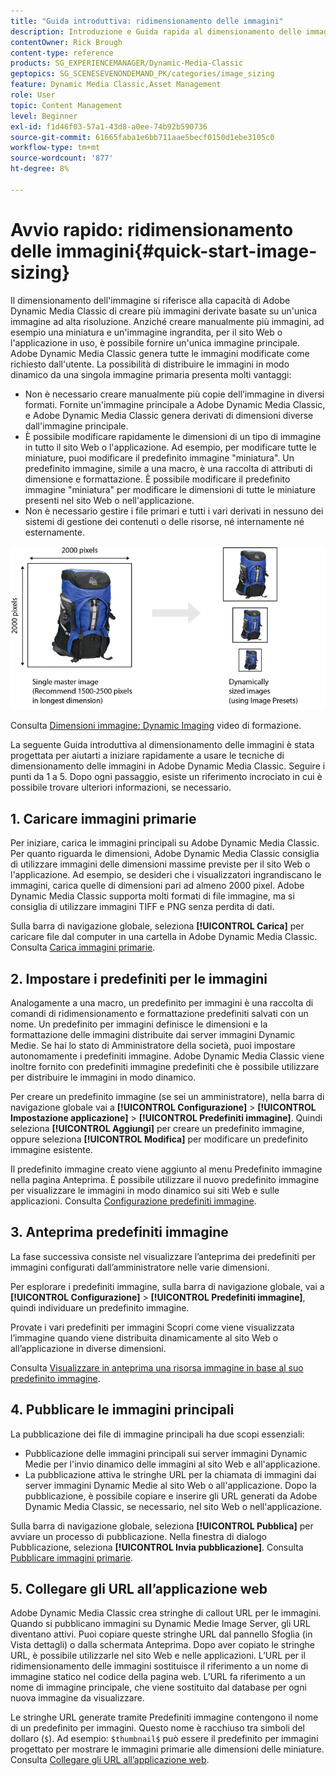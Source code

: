 ```yaml
---
title: "Guida introduttiva: ridimensionamento delle immagini"
description: Introduzione e Guida rapida al dimensionamento delle immagini per aiutarti a iniziare rapidamente a utilizzare le tecniche di dimensionamento delle immagini in Adobe Dynamic Media Classic.
contentOwner: Rick Brough
content-type: reference
products: SG_EXPERIENCEMANAGER/Dynamic-Media-Classic
geptopics: SG_SCENESEVENONDEMAND_PK/categories/image_sizing
feature: Dynamic Media Classic,Asset Management
role: User
topic: Content Management
level: Beginner
exl-id: f1d46f03-57a1-43d8-a0ee-74b92b590736
source-git-commit: 61665faba1e6bb711aae5becf0150d1ebe3105c0
workflow-type: tm+mt
source-wordcount: '877'
ht-degree: 8%

---
```


# Avvio rapido: ridimensionamento delle immagini{#quick-start-image-sizing}

Il dimensionamento dell&#39;immagine si riferisce alla capacità di Adobe Dynamic Media Classic di creare più immagini derivate basate su un&#39;unica immagine ad alta risoluzione. Anziché creare manualmente più immagini, ad esempio una miniatura e un&#39;immagine ingrandita, per il sito Web o l&#39;applicazione in uso, è possibile fornire un&#39;unica immagine principale. Adobe Dynamic Media Classic genera tutte le immagini modificate come richiesto dall&#39;utente. La possibilità di distribuire le immagini in modo dinamico da una singola immagine primaria presenta molti vantaggi:

* Non è necessario creare manualmente più copie dell’immagine in diversi formati. Fornite un&#39;immagine principale a Adobe Dynamic Media Classic, e Adobe Dynamic Media Classic genera derivati di dimensioni diverse dall&#39;immagine principale.
* È possibile modificare rapidamente le dimensioni di un tipo di immagine in tutto il sito Web o l&#39;applicazione. Ad esempio, per modificare tutte le miniature, puoi modificare il predefinito immagine &quot;miniatura&quot;. Un predefinito immagine, simile a una macro, è una raccolta di attributi di dimensione e formattazione. È possibile modificare il predefinito immagine &quot;miniatura&quot; per modificare le dimensioni di tutte le miniature presenti nel sito Web o nell&#39;applicazione.
* Non è necessario gestire i file primari e tutti i vari derivati in nessuno dei sistemi di gestione dei contenuti o delle risorse, né internamente né esternamente.

![È possibile creare più immagini derivate di dimensioni diverse dallo stesso file principale ad alta risoluzione.](/help/using/assets/is_derivative_sizes_popup.png)

Consulta [Dimensioni immagine: Dynamic Imaging](https://s7d5.scene7.com/s7viewers/html5/VideoViewer.html?videoserverurl=https://s7d5.scene7.com/is/content/&amp;emailurl=https://s7d5.scene7.com/s7/emailFriend&amp;serverUrl=https://s7d5.scene7.com/is/image/&amp;config=Scene7SharedAssets/Universal_HTML5_Video&amp;contenturl=https://s7d5.scene7.com/skins/&amp;asset=S7tutorials/557_Image%20Sizing_converted%20renamed_Dynamic%20Imaging-AVS) video di formazione.

La seguente Guida introduttiva al dimensionamento delle immagini è stata progettata per aiutarti a iniziare rapidamente a usare le tecniche di dimensionamento delle immagini in Adobe Dynamic Media Classic. Seguire i punti da 1 a 5. Dopo ogni passaggio, esiste un riferimento incrociato in cui è possibile trovare ulteriori informazioni, se necessario.

## 1. Caricare immagini primarie

Per iniziare, carica le immagini principali su Adobe Dynamic Media Classic. Per quanto riguarda le dimensioni, Adobe Dynamic Media Classic consiglia di utilizzare immagini delle dimensioni massime previste per il sito Web o l&#39;applicazione. Ad esempio, se desideri che i visualizzatori ingrandiscano le immagini, carica quelle di dimensioni pari ad almeno 2000 pixel. Adobe Dynamic Media Classic supporta molti formati di file immagine, ma si consiglia di utilizzare immagini TIFF e PNG senza perdita di dati.

Sulla barra di navigazione globale, seleziona **[!UICONTROL Carica]** per caricare file dal computer in una cartella in Adobe Dynamic Media Classic. Consulta [Carica immagini primarie](uploading-master-images.md#uploading_master_images).

## 2. Impostare i predefiniti per le immagini

Analogamente a una macro, un predefinito per immagini è una raccolta di comandi di ridimensionamento e formattazione predefiniti salvati con un nome. Un predefinito per immagini definisce le dimensioni e la formattazione delle immagini distribuite dai server immagini Dynamic Medie. Se hai lo stato di Amministratore della società, puoi impostare autonomamente i predefiniti immagine. Adobe Dynamic Media Classic viene inoltre fornito con predefiniti immagine predefiniti che è possibile utilizzare per distribuire le immagini in modo dinamico.

Per creare un predefinito immagine (se sei un amministratore), nella barra di navigazione globale vai a **[!UICONTROL Configurazione]** > **[!UICONTROL Impostazione applicazione]** > **[!UICONTROL Predefiniti immagine]**. Quindi seleziona **[!UICONTROL Aggiungi]** per creare un predefinito immagine, oppure seleziona **[!UICONTROL Modifica]** per modificare un predefinito immagine esistente.

Il predefinito immagine creato viene aggiunto al menu Predefinito immagine nella pagina Anteprima. È possibile utilizzare il nuovo predefinito immagine per visualizzare le immagini in modo dinamico sui siti Web e sulle applicazioni. Consulta [Configurazione predefiniti immagine](setting-image-presets.md#setting_up_image_presets).

## 3. Anteprima predefiniti immagine

La fase successiva consiste nel visualizzare l’anteprima dei predefiniti per immagini configurati dall’amministratore nelle varie dimensioni.

Per esplorare i predefiniti immagine, sulla barra di navigazione globale, vai a **[!UICONTROL Configurazione]** > **[!UICONTROL Predefiniti immagine]**, quindi individuare un predefinito immagine.

Provate i vari predefiniti per immagini Scopri come viene visualizzata l’immagine quando viene distribuita dinamicamente al sito Web o all’applicazione in diverse dimensioni.

Consulta [Visualizzare in anteprima una risorsa immagine in base al suo predefinito immagine](previewing-asset.md#previewing_an_image_asset_based_on_its_image_preset).

## 4. Pubblicare le immagini principali

La pubblicazione dei file di immagine principali ha due scopi essenziali:

* Pubblicazione delle immagini principali sui server immagini Dynamic Medie per l&#39;invio dinamico delle immagini al sito Web e all&#39;applicazione.
* La pubblicazione attiva le stringhe URL per la chiamata di immagini dai server immagini Dynamic Medie al sito Web o all&#39;applicazione. Dopo la pubblicazione, è possibile copiare e inserire gli URL generati da Adobe Dynamic Media Classic, se necessario, nel sito Web o nell&#39;applicazione.

Sulla barra di navigazione globale, seleziona **[!UICONTROL Pubblica]** per avviare un processo di pubblicazione. Nella finestra di dialogo Pubblicazione, seleziona **[!UICONTROL Invia pubblicazione]**. Consulta [Pubblicare immagini primarie](publishing-master-images.md#publishing_master_images).

## 5. Collegare gli URL all’applicazione web

Adobe Dynamic Media Classic crea stringhe di callout URL per le immagini. Quando si pubblicano immagini su Dynamic Medie Image Server, gli URL diventano attivi. Puoi copiare queste stringhe URL dal pannello Sfoglia (in Vista dettagli) o dalla schermata Anteprima. Dopo aver copiato le stringhe URL, è possibile utilizzarle nel sito Web e nelle applicazioni. L’URL per il ridimensionamento delle immagini sostituisce il riferimento a un nome di immagine statico nel codice della pagina web. L’URL fa riferimento a un nome di immagine principale, che viene sostituito dal database per ogni nuova immagine da visualizzare.

Le stringhe URL generate tramite Predefiniti immagine contengono il nome di un predefinito per immagini. Questo nome è racchiuso tra simboli del dollaro (`$`). Ad esempio: `$thumbnail$` può essere il predefinito per immagini progettato per mostrare le immagini primarie alle dimensioni delle miniature. Consulta [Collegare gli URL all’applicazione web](linking-urls-web-application.md#linking_urls_to_your_web_application).
